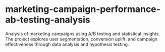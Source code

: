 # marketing-campaign-performance-ab-testing-analysis
Analysis of marketing campaigns using A/B testing and statistical insights. The project explores user segmentation, conversion uplift, and campaign effectiveness through data analysis and hypothesis testing.
